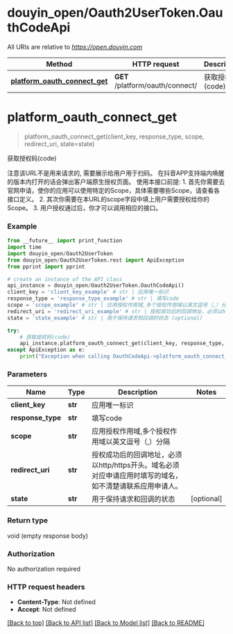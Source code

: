 # douyin_open/Oauth2UserToken.OauthCodeApi

All URIs are relative to *https://open.douyin.com*

Method | HTTP request | Description
------------- | ------------- | -------------
[**platform_oauth_connect_get**](OauthCodeApi.md#platform_oauth_connect_get) | **GET** /platform/oauth/connect/ | 获取授权码(code)

# **platform_oauth_connect_get**
> platform_oauth_connect_get(client_key, response_type, scope, redirect_uri, state=state)

获取授权码(code)

注意该URL不是用来请求的, 需要展示给用户用于扫码。 在抖音APP支持端内唤醒的版本内打开的话会弹出客户端原生授权页面。  使用本接口前提: 1. 首先你需要去官网申请，使你的应用可以使用特定的Scope，具体需要哪些Scope，请查看各接口定义。 2. 其次你需要在本URL的scope字段中填上用户需要授权给你的Scope。 3. 用户授权通过后，你才可以调用相应的接口。

### Example
```python
from __future__ import print_function
import time
import douyin_open/Oauth2UserToken
from douyin_open/Oauth2UserToken.rest import ApiException
from pprint import pprint

# create an instance of the API class
api_instance = douyin_open/Oauth2UserToken.OauthCodeApi()
client_key = 'client_key_example' # str | 应用唯一标识
response_type = 'response_type_example' # str | 填写code
scope = 'scope_example' # str | 应用授权作用域,多个授权作用域以英文逗号（,）分隔
redirect_uri = 'redirect_uri_example' # str | 授权成功后的回调地址，必须以http/https开头。域名必须对应申请应用时填写的域名，如不清楚请联系应用申请人。
state = 'state_example' # str | 用于保持请求和回调的状态 (optional)

try:
    # 获取授权码(code)
    api_instance.platform_oauth_connect_get(client_key, response_type, scope, redirect_uri, state=state)
except ApiException as e:
    print("Exception when calling OauthCodeApi->platform_oauth_connect_get: %s\n" % e)
```

### Parameters

Name | Type | Description  | Notes
------------- | ------------- | ------------- | -------------
 **client_key** | **str**| 应用唯一标识 | 
 **response_type** | **str**| 填写code | 
 **scope** | **str**| 应用授权作用域,多个授权作用域以英文逗号（,）分隔 | 
 **redirect_uri** | **str**| 授权成功后的回调地址，必须以http/https开头。域名必须对应申请应用时填写的域名，如不清楚请联系应用申请人。 | 
 **state** | **str**| 用于保持请求和回调的状态 | [optional] 

### Return type

void (empty response body)

### Authorization

No authorization required

### HTTP request headers

 - **Content-Type**: Not defined
 - **Accept**: Not defined

[[Back to top]](#) [[Back to API list]](../README.md#documentation-for-api-endpoints) [[Back to Model list]](../README.md#documentation-for-models) [[Back to README]](../README.md)

